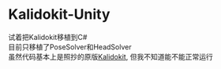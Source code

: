 # Kalidokit-Unity

试着把Kalidokit移植到C#  
目前只移植了PoseSolver和HeadSolver  
虽然代码基本上是照抄的原版[Kalidokit](https://github.com/yeemachine/kalidokit), 但我不知道能不能正常运行  
